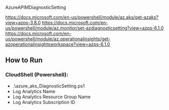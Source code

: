 AzureAPIMDiagnosticSetting

https://docs.microsoft.com/en-us/powershell/module/az.aks/get-azaks?view=azps-3.8.0
https://docs.microsoft.com/en-us/powershell/module/az.monitor/set-azdiagnosticsetting?view=azps-6.1.0
https://docs.microsoft.com/en-us/powershell/module/az.operationalinsights/get-azoperationalinsightsworkspace?view=azps-6.1.0

## How to Run

### CloudShell (Powershell):
* .\azure_aks_DiagnosticSetting.ps1
* Log Analytics Name
* Log Analytics Resource Group Name
* Log Analytics Subscription ID